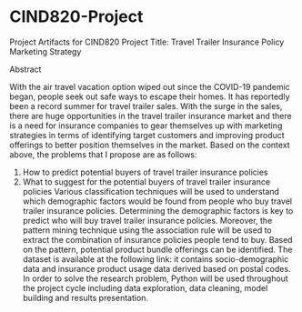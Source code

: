 # CIND820-Project
Project Artifacts for CIND820
Project Title: Travel Trailer Insurance Policy Marketing Strategy

Abstract

With the air travel vacation option wiped out since the COVID-19 pandemic began, people seek out safe ways to escape their homes. It has reportedly been a record summer for travel trailer sales. With the surge in the sales, there are huge opportunities in the travel trailer insurance market and there is a need for insurance companies to gear themselves up with marketing strategies in terms of identifying target customers and improving product offerings to better position themselves in the market. Based on the context above, the problems that I propose are as follows:
  1.	How to predict potential buyers of travel trailer insurance policies
  2.	What to suggest for the potential buyers of travel trailer insurance policies
Various classification techniques will be used to understand which demographic factors would be found from people who buy travel trailer insurance policies. Determining the demographic factors is key to predict who will buy travel trailer insurance policies. Moreover, the pattern mining technique using the association rule will be used to extract the combination of insurance policies people tend to buy. Based on the pattern, potential product bundle offerings can be identified. The dataset is available at the following link: it contains socio-demographic data and insurance product usage data derived based on postal codes. In order to solve the research problem, Python will be used throughout the project cycle including data exploration, data cleaning, model building and results presentation.
